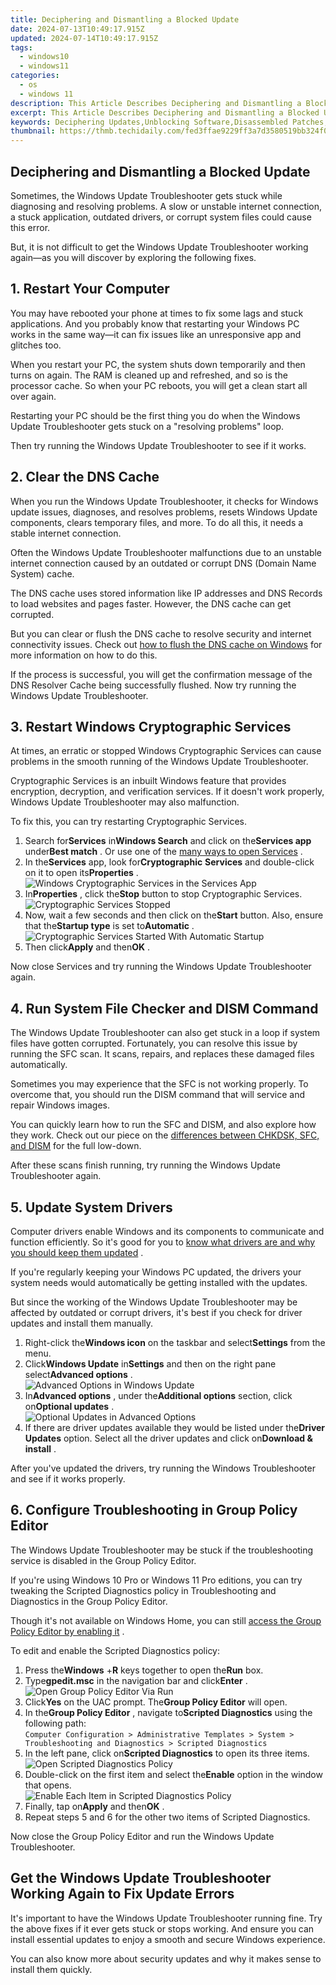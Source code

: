 ```yaml
---
title: Deciphering and Dismantling a Blocked Update
date: 2024-07-13T10:49:17.915Z
updated: 2024-07-14T10:49:17.915Z
tags:
  - windows10
  - windows11
categories:
  - os
  - windows 11
description: This Article Describes Deciphering and Dismantling a Blocked Update
excerpt: This Article Describes Deciphering and Dismantling a Blocked Update
keywords: Deciphering Updates,Unblocking Software,Disassembled Patches,Update Rejection,Clear Update Hurdles,Blocked Update Solve,Dismantling Obstruction
thumbnail: https://thmb.techidaily.com/fed3ffae9229ff3a7d3580519bb324f0e6bad8a6cd96fa55cbded24321f049a3.jpg
---
```


## Deciphering and Dismantling a Blocked Update

 Sometimes, the Windows Update Troubleshooter gets stuck while diagnosing and resolving problems. A slow or unstable internet connection, a stuck application, outdated drivers, or corrupt system files could cause this error.

 But, it is not difficult to get the Windows Update Troubleshooter working again—as you will discover by exploring the following fixes.

## 1\. Restart Your Computer

 You may have rebooted your phone at times to fix some lags and stuck applications. And you probably know that restarting your Windows PC works in the same way—it can fix issues like an unresponsive app and glitches too.

 When you restart your PC, the system shuts down temporarily and then turns on again. The RAM is cleaned up and refreshed, and so is the processor cache. So when your PC reboots, you will get a clean start all over again.

 Restarting your PC should be the first thing you do when the Windows Update Troubleshooter gets stuck on a "resolving problems" loop.

 Then try running the Windows Update Troubleshooter to see if it works.

## 2\. Clear the DNS Cache

 When you run the Windows Update Troubleshooter, it checks for Windows update issues, diagnoses, and resolves problems, resets Windows Update components, clears temporary files, and more. To do all this, it needs a stable internet connection.

 Often the Windows Update Troubleshooter malfunctions due to an unstable internet connection caused by an outdated or corrupt DNS (Domain Name System) cache.

 The DNS cache uses stored information like IP addresses and DNS Records to load websites and pages faster. However, the DNS cache can get corrupted.

 But you can clear or flush the DNS cache to resolve security and internet connectivity issues. Check out [how to flush the DNS cache on Windows](https://www.makeuseof.com/flush-dns-cache-windows/) for more information on how to do this.

 If the process is successful, you will get the confirmation message of the DNS Resolver Cache being successfully flushed. Now try running the Windows Update Troubleshooter.

## 3\. Restart Windows Cryptographic Services

 At times, an erratic or stopped Windows Cryptographic Services can cause problems in the smooth running of the Windows Update Troubleshooter.

 Cryptographic Services is an inbuilt Windows feature that provides encryption, decryption, and verification services. If it doesn't work properly, Windows Update Troubleshooter may also malfunction.

To fix this, you can try restarting Cryptographic Services.

1. Search for**Services** in**Windows Search** and click on the**Services app** under**Best match** . Or use one of the [many ways to open Services](https://www.makeuseof.com/windows-11-open-services-app/) .
2. In the**Services** app, look for**Cryptographic** **Services** and double-click on it to open its**Properties** .  
![Windows Cryptographic Services in the Services App](https://static1.makeuseofimages.com/wordpress/wp-content/uploads/2023/04/windows-cryptographic-services.jpg)
3. In**Properties** , click the**Stop** button to stop Cryptographic Services.  
![Cryptographic Services Stopped](https://static1.makeuseofimages.com/wordpress/wp-content/uploads/2023/04/stop-cryptographic-services.jpg)
4. Now, wait a few seconds and then click on the**Start** button. Also, ensure that the**Startup type** is set to**Automatic** .  
![Cryptographic Services Started With Automatic Startup](https://static1.makeuseofimages.com/wordpress/wp-content/uploads/2023/04/start-cryptographic-services.jpg)
5. Then click**Apply** and then**OK** .

 Now close Services and try running the Windows Update Troubleshooter again.

## 4\. Run System File Checker and DISM Command

 The Windows Update Troubleshooter can also get stuck in a loop if system files have gotten corrupted. Fortunately, you can resolve this issue by running the SFC scan. It scans, repairs, and replaces these damaged files automatically.

 Sometimes you may experience that the SFC is not working properly. To overcome that, you should run the DISM command that will service and repair Windows images.

 You can quickly learn how to run the SFC and DISM, and also explore how they work. Check out our piece on the [differences between CHKDSK, SFC, and DISM](https://www.makeuseof.com/difference-between-chkdsk-sfc-and-dism-in-windows-10/) for the full low-down.

 After these scans finish running, try running the Windows Update Troubleshooter again.

## 5\. Update System Drivers

 Computer drivers enable Windows and its components to communicate and function efficiently. So it's good for you to [know what drivers are and why you should keep them updated](https://www.makeuseof.com/computer-drivers-what-are-they-why-should-you-update/) .

 If you're regularly keeping your Windows PC updated, the drivers your system needs would automatically be getting installed with the updates.

 But since the working of the Windows Update Troubleshooter may be affected by outdated or corrupt drivers, it's best if you check for driver updates and install them manually.

1. Right-click the**Windows icon** on the taskbar and select**Settings** from the menu.
2. Click**Windows Update** in**Settings** and then on the right pane select**Advanced options** .  
![Advanced Options in Windows Update](https://static1.makeuseofimages.com/wordpress/wp-content/uploads/2023/04/advanced-options-windows-update.jpg)
3. In**Advanced options** , under the**Additional options** section, click on**Optional updates** .  
![Optional Updates in Advanced Options](https://static1.makeuseofimages.com/wordpress/wp-content/uploads/2023/04/optional-updates-windows-update.jpg)
4. If there are driver updates available they would be listed under the**Driver Updates** option. Select all the driver updates and click on**Download & install** .

 After you've updated the drivers, try running the Windows Troubleshooter and see if it works properly.

## 6\. Configure Troubleshooting in Group Policy Editor

 The Windows Update Troubleshooter may be stuck if the troubleshooting service is disabled in the Group Policy Editor.

 If you're using Windows 10 Pro or Windows 11 Pro editions, you can try tweaking the Scripted Diagnostics policy in Troubleshooting and Diagnostics in the Group Policy Editor.

 Though it's not available on Windows Home, you can still [access the Group Policy Editor by enabling it](https://www.makeuseof.com/tag/access-group-policy-editor-even-windows-home-settings-try/) .

To edit and enable the Scripted Diagnostics policy:

1. Press the**Windows** +**R** keys together to open the**Run** box.
2. Type**gpedit.msc** in the navigation bar and click**Enter** .  
![Open Group Policy Editor Via Run](https://static1.makeuseofimages.com/wordpress/wp-content/uploads/2023/04/open-group-policy-editor-via-run.jpg)
3. Click**Yes** on the UAC prompt. The**Group Policy Editor** will open.
4. In the**Group Policy Editor** , navigate to**Scripted Diagnostics** using the following path:  
`Computer Configuration > Administrative Templates > System > Troubleshooting and Diagnostics > Scripted Diagnostics`
5. In the left pane, click on**Scripted Diagnostics** to open its three items.  
![Open Scripted Diagnostics Policy](https://static1.makeuseofimages.com/wordpress/wp-content/uploads/2023/04/open-scripted-diagnostics-policy.jpg)
6. Double-click on the first item and select the**Enable** option in the window that opens.  
![Enable Each Item in Scripted Diagnostics Policy](https://static1.makeuseofimages.com/wordpress/wp-content/uploads/2023/04/enable-items-of-scripted-diagnostics-policy.jpg)
7. Finally, tap on**Apply** and then**OK** .
8. Repeat steps 5 and 6 for the other two items of Scripted Diagnostics.

 Now close the Group Policy Editor and run the Windows Update Troubleshooter.

## Get the Windows Update Troubleshooter Working Again to Fix Update Errors

 It's important to have the Windows Update Troubleshooter running fine. Try the above fixes if it ever gets stuck or stops working. And ensure you can install essential updates to enjoy a smooth and secure Windows experience.

 You can also know more about security updates and why it makes sense to install them quickly.

<ins class="adsbygoogle"
     style="display:block"
     data-ad-format="autorelaxed"
     data-ad-client="ca-pub-7571918770474297"
     data-ad-slot="1223367746"></ins>



<ins class="adsbygoogle"
     style="display:block"
     data-ad-client="ca-pub-7571918770474297"
     data-ad-slot="8358498916"
     data-ad-format="auto"
     data-full-width-responsive="true"></ins>




